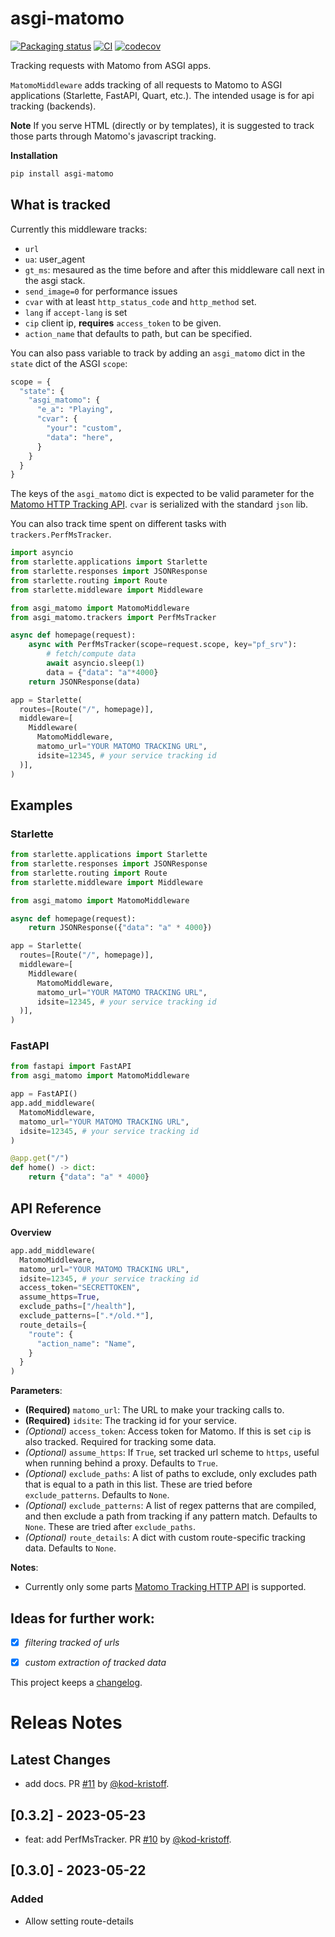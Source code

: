 # asgi-matomo
[![Packaging status](https://img.shields.io/pypi/v/asgi-matomo?color=%2334D058&label=pypi%20package)](https://pypi.org/project/asgi-matomo)
[![CI](https://github.com/spraakbanken/asgi-matomo/workflows/CI/badge.svg)](https://github.com/spraakbanken/asgi-matomo/actions?query=workflow%3ACI)
[![codecov](https://codecov.io/gh/spraakbanken/asgi-matomo/branch/main/graph/badge.svg?token=MRJZVCJQF5)](https://codecov.io/gh/spraakbanken/asgi-matomo)

Tracking requests with Matomo from ASGI apps.

`MatomoMiddleware` adds tracking of all requests to Matomo to ASGI applications (Starlette, FastAPI, Quart, etc.). The intended usage is for api tracking (backends).

**Note** If you serve HTML (directly or by templates), it is suggested to track those parts through Matomo's javascript tracking.

**Installation**

```bash
pip install asgi-matomo
```

## What is tracked

Currently this middleware tracks:
- `url`
- `ua`: user_agent
- `gt_ms`: mesaured as the time before and after this middleware call next in the asgi stack.
- `send_image=0` for performance issues
- `cvar` with at least `http_status_code` and `http_method` set.
- `lang` if `accept-lang` is set
- `cip` client ip, **requires** `access_token` to be given.
- `action_name` that defaults to path, but can be specified.

You can also pass variable to track by adding an `asgi_matomo`  dict in the `state` dict of the ASGI `scope`:
```python
scope = {
  "state": {
    "asgi_matomo": {
      "e_a": "Playing",
      "cvar": {
        "your": "custom",
        "data": "here",
      }
    }
  }
}
```

The keys of the `asgi_matomo` dict is expected to be valid parameter for the [Matomo HTTP Tracking API](https://developer.matomo.org/api-reference/tracking-api). `cvar` is serialized with the standard `json` lib.

You can also track time spent on different tasks with `trackers.PerfMsTracker`.
```python
import asyncio
from starlette.applications import Starlette
from starlette.responses import JSONResponse
from starlette.routing import Route
from starlette.middleware import Middleware

from asgi_matomo import MatomoMiddleware
from asgi_matomo.trackers import PerfMsTracker

async def homepage(request):
    async with PerfMsTracker(scope=request.scope, key="pf_srv"):
        # fetch/compute data
        await asyncio.sleep(1)
        data = {"data": "a"*4000}
    return JSONResponse(data)

app = Starlette(
  routes=[Route("/", homepage)],
  middleware=[
    Middleware(
      MatomoMiddleware,
      matomo_url="YOUR MATOMO TRACKING URL",
      idsite=12345, # your service tracking id
  )],
)
```

## Examples

### Starlette

```python
from starlette.applications import Starlette
from starlette.responses import JSONResponse
from starlette.routing import Route
from starlette.middleware import Middleware

from asgi_matomo import MatomoMiddleware

async def homepage(request):
    return JSONResponse({"data": "a" * 4000})

app = Starlette(
  routes=[Route("/", homepage)],
  middleware=[
    Middleware(
      MatomoMiddleware,
      matomo_url="YOUR MATOMO TRACKING URL",
      idsite=12345, # your service tracking id
  )],
)
```

### FastAPI

```python
from fastapi import FastAPI
from asgi_matomo import MatomoMiddleware

app = FastAPI()
app.add_middleware(
  MatomoMiddleware,
  matomo_url="YOUR MATOMO TRACKING URL",
  idsite=12345, # your service tracking id
)

@app.get("/")
def home() -> dict:
    return {"data": "a" * 4000}
```

## API Reference

**Overview**

```python
app.add_middleware(
  MatomoMiddleware,
  matomo_url="YOUR MATOMO TRACKING URL",
  idsite=12345, # your service tracking id
  access_token="SECRETTOKEN",
  assume_https=True,
  exclude_paths=["/health"],
  exclude_patterns=[".*/old.*"],
  route_details={
    "route": {
      "action_name": "Name",
    }
  }
)
```

**Parameters**:

- **(Required)** `matomo_url`: The URL to make your tracking calls to.
- **(Required)** `idsite`: The tracking id for your service.
- _(Optional)_ `access_token`: Access token for Matomo. If this is set `cip` is also tracked. Required for tracking some data.
- _(Optional)_ `assume_https`: If `True`, set tracked url scheme to `https`, useful when running behind a proxy. Defaults to `True`.
- _(Optional)_ `exclude_paths`: A list of paths to exclude, only excludes path that is equal to a path in this list. These are tried before `exclude_patterns`. Defaults to `None`.
- _(Optional)_ `exclude_patterns`: A list of regex patterns that are compiled, and then exclude a path from tracking if any pattern match. Defaults to `None`.
These are tried after `exclude_paths`.
- _(Optional)_ `route_details`: A dict with custom route-specific tracking data. Defaults to `None`.


**Notes**:

- Currently only some parts [Matomo Tracking HTTP API](https://developer.matomo.org/api-reference/tracking-api) is supported.

## Ideas for further work:
- [x] _filtering tracked of urls_
- [x] _custom extraction of tracked data_


This project keeps a [changelog](https://github.com/spraakbanken/asgi-matomo/CHANGELOG.md).

# Releas Notes

## Latest Changes

* add docs. PR [#11](https://github.com/spraakbanken/asgi-matomo/pull/11) by [@kod-kristoff](https://github.com/kod-kristoff).
## [0.3.2] - 2023-05-23

* feat: add PerfMsTracker. PR [#10](https://github.com/spraakbanken/asgi-matomo/pull/10) by [@kod-kristoff](https://github.com/kod-kristoff).

## [0.3.0] - 2023-05-22
### Added

- Allow setting route-details

